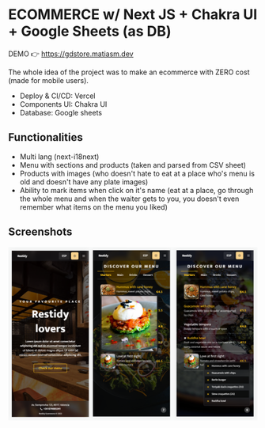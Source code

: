 # ECOMMERCE w/ Next JS + Chakra UI + Google Sheets (as DB)

DEMO 👉 https://gdstore.matiasm.dev

The whole idea of the project was to make an ecommerce with ZERO cost (made for mobile users).

* Deploy & CI/CD: Vercel
* Components UI: Chakra UI
* Database: Google sheets

## Functionalities

- Multi lang (next-i18next)
- Menu with sections and products (taken and parsed from CSV sheet)
- Products with images (who doesn't hate to eat at a place who's menu is old and doesn't have any plate images)
- Ability to mark items when click on it's name (eat at a place, go through the whole menu and when the waiter gets to you, you doesn't even remember what items on the menu you liked)

## Screenshots

![App screenshots](public/images/screenshots.png)